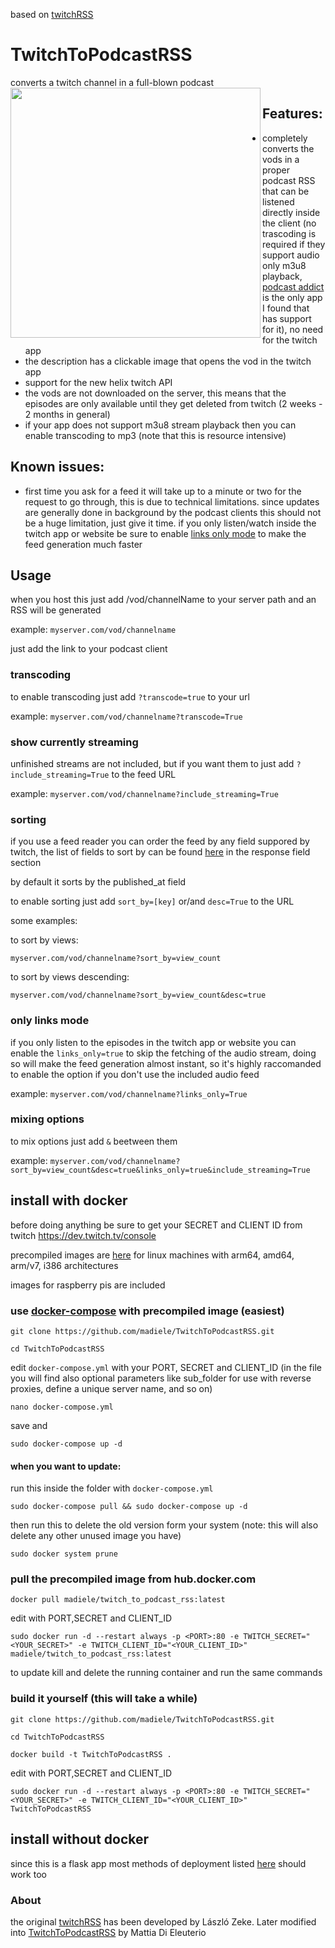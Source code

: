 based on [twitchRSS](https://github.com/lzeke0/TwitchRSS)

# TwitchToPodcastRSS

converts a twitch channel in a full-blown podcast
<a label="example of it working with podcast addict" href="url"><img src="https://user-images.githubusercontent.com/4585690/129647659-b3bec66b-4cbb-408c-840c-9596f0c32dc2.jpg" align="left" height="400" ></a>
## Features:
- completely converts the vods in a proper podcast RSS that can be listened directly inside the client (no trascoding is required if they support audio only m3u8 playback, [podcast addict](https://play.google.com/store/apps/details?id=com.bambuna.podcastaddict&hl=en_US&gl=US) is the only app I found that has support for it), no need for the twitch app
- the description has a clickable image that opens the vod in the twitch app
- support for the new helix twitch API
- the vods are not downloaded on the server, this means that the episodes are only available until they get deleted from twitch (2 weeks - 2 months in general)
- if your app does not support m3u8 stream playback then you can enable transcoding to mp3 (note that this is resource intensive)

## Known issues:
- first time you ask for a feed it will take up to a minute or two for the request to go through, this is due to technical limitations. since updates are generally done in background by the podcast clients this should not be a huge limitation, just give it time. if you only listen/watch inside the twitch app or website be sure to enable [links only mode](#only-links-mode) to make the feed generation much faster

## Usage
when you host this just add /vod/channelName to your server path and an RSS will be generated

example: `myserver.com/vod/channelname`

just add the link to your podcast client

### transcoding
to enable transcoding just add `?transcode=true` to your url

example: `myserver.com/vod/channelname?transcode=True`

### show currently streaming
unfinished streams are not included, but if you want them to just add `?include_streaming=True` to the feed URL

example: `myserver.com/vod/channelname?include_streaming=True`

### sorting
if you use a feed reader you can order the feed by any field suppored by twitch, the list of fields to sort by can be found [here](https://dev.twitch.tv/docs/api/reference#get-videos) in the response field section

by default it sorts by the published_at field

to enable sorting just add `sort_by=[key]` or/and `desc=True` to the URL

some examples:

to sort by views:

`myserver.com/vod/channelname?sort_by=view_count`

to sort by views descending:

`myserver.com/vod/channelname?sort_by=view_count&desc=true`

### only links mode

if you only listen to the episodes in the twitch app or website you can enable the `links_only=true` to skip the fetching of the audio stream, doing so will make the feed generation almost instant, so it's highly raccomanded to enable the option if you don't use the included audio feed

example: `myserver.com/vod/channelname?links_only=True`

### mixing options

to mix options just add `&` beetween them

example: `myserver.com/vod/channelname?sort_by=view_count&desc=true&links_only=true&include_streaming=True`

## install with docker
before doing anything be sure to get your SECRET and CLIENT ID from twitch
https://dev.twitch.tv/console

precompiled images are [here](https://hub.docker.com/r/madiele/twitch_to_podcast_rss/) for linux machines with arm64, amd64, arm/v7, i386 architectures

images for raspberry pis are included  


### use [docker-compose](https://docs.docker.com/compose/install/) with precompiled image (easiest)

`git clone https://github.com/madiele/TwitchToPodcastRSS.git`

`cd TwitchToPodcastRSS`

edit `docker-compose.yml` with your PORT, SECRET and CLIENT_ID
(in the file you will find also optional parameters like sub_folder for use with reverse proxies, define a unique server name, and so on)

`nano docker-compose.yml`

save and

`sudo docker-compose up -d`

#### when you want to update:

run this inside the folder with `docker-compose.yml`

`sudo docker-compose pull && sudo docker-compose up -d`

then run this to delete the old version form your system (note: this will also delete any other unused image you have)

`sudo docker system prune`

### pull the precompiled image from hub.docker.com
  
  `docker pull madiele/twitch_to_podcast_rss:latest`

edit with PORT,SECRET and CLIENT_ID

  `sudo docker run -d --restart always -p <PORT>:80 -e TWITCH_SECRET="<YOUR_SECRET>" -e TWITCH_CLIENT_ID="<YOUR_CLIENT_ID>" madiele/twitch_to_podcast_rss:latest`
  
  to update kill and delete the running container and run the same commands

### build it yourself (this will take a while)

`git clone https://github.com/madiele/TwitchToPodcastRSS.git`

`cd TwitchToPodcastRSS`

`docker build -t TwitchToPodcastRSS .`

edit with PORT,SECRET and CLIENT_ID

`sudo docker run -d --restart always -p <PORT>:80 -e TWITCH_SECRET="<YOUR_SECRET>" -e TWITCH_CLIENT_ID="<YOUR_CLIENT_ID>" TwitchToPodcastRSS`

## install without docker
since this is a flask app most methods of deployment listed [here](https://flask.palletsprojects.com/en/2.0.x/deploying/index.html) should work too

### About
the original [twitchRSS](https://github.com/lzeke0/TwitchRSS) has been developed by László Zeke.
Later modified into [TwitchToPodcastRSS](https://github.com/madiele/TwitchToPodcastRSS) by Mattia Di Eleuterio

